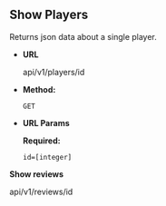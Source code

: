 **Show Players**
----
  Returns json data about a single player.

* **URL**

  api/v1/players/id

* **Method:**

  `GET`
  
*  **URL Params**

   **Required:**
 
   `id=[integer]`

**Show reviews**

 api/v1/reviews/id